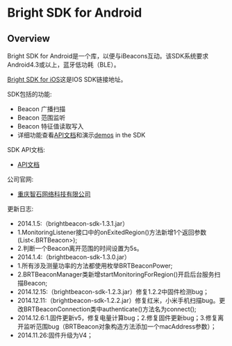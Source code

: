 # Bright SDK for Android #

## Overview ##

Bright SDK for Android是一个库，以便与iBeacons互动。该SDK系统要求Android4.3或以上，蓝牙低功耗（BLE）。

[Bright SDK for iOS](https://github.com/BrightBeacon/iOS-SDK.git)这是IOS SDK链接地址。

SDK包括的功能:

- Beacon 广播扫描
- Beacon 范围监听
- Beacon 特征值读取写入
-  详细功能查看[API文档](http://brightbeacon.github.io/BrightBeacon_Android_SDK)和演示[demos](https://github.com/BrightBeacon/Android-SDK/tree/master/Examples) in the SDK

SDK API文档: 

 - [API文档](http://brightbeacon.github.io/BrightBeacon_Android_SDK)

公司官网:

 - [重庆智石网络科技有限公司](http://www.brtbeacon.com)
 
更新日志:

- 2014.1.5:（brightbeacon-sdk-1.3.1.jar）
- 1.MonitoringListener接口中的onExitedRegion()方法新增1个返回参数(List<.BRTBeacon>);
- 2.判断一个Beacon离开范围的时间设置为5s。
- 2014.1.4:（brightbeacon-sdk-1.3.0.jar）
- 1.所有涉及测量功率的方法都使用枚举BRTBeaconPower;
- 2.BRTBeaconManager类新增startMonitoringForRegion()开启后台服务扫描Beacon;
- 2014.12.15:（brightbeacon-sdk-1.2.3.jar）修复1.2.2中固件检测bug；
- 2014.12.11:（brightbeacon-sdk-1.2.2.jar）修复红米，小米手机扫描bug。更改BRTBeaconConnection类中authenticate()方法名为connect();
- 2014.12.6:1.固件更新v5，修复电量计算bug；2.修复固件更新bug；3.修复离开监听范围bug（BRTBeacon对象构造方法添加一个macAddress参数）；
- 2014.11.26:固件升级为V4；


 




